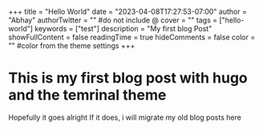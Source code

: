 +++
title = "Hello World"
date = "2023-04-08T17:27:53-07:00"
author = "Abhay"
authorTwitter = "" #do not include @
cover = ""
tags = ["hello-world"]
keywords = ["test"]
description = "My first blog Post"
showFullContent = false
readingTime = true
hideComments = false
color = "" #color from the theme settings
+++

# This is my first blog post with hugo and the temrinal theme

Hopefully it goes alright
If it does, i will migrate my old blog posts here